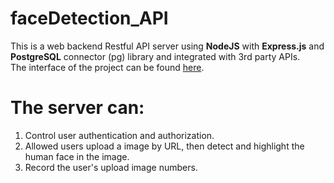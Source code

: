 # faceDetection_API

This is a web backend Restful API server using <strong>NodeJS</strong> with <strong>Express.js</strong> and <strong>PostgreSQL</strong> connector (pg) library and integrated with 3rd party APIs. \
The interface of the project can be found [here](https://github.com/Joanne-PYL/faceDetection_interface).

# The server can:
1. Control user authentication and authorization.
2. Allowed users upload a image by URL, then detect and highlight the human face in the image.
3. Record the user's upload image numbers.
